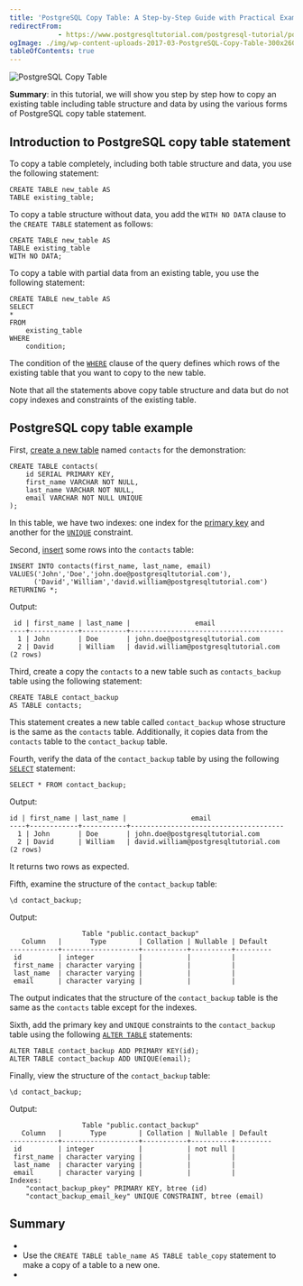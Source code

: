 ```yaml
---
title: 'PostgreSQL Copy Table: A Step-by-Step Guide with Practical Examples'
redirectFrom: 
            - https://www.postgresqltutorial.com/postgresql-tutorial/postgresql-copy-table/
ogImage: ./img/wp-content-uploads-2017-03-PostgreSQL-Copy-Table-300x260.png
tableOfContents: true
---
```



![PostgreSQL Copy Table](./img/wp-content-uploads-2017-03-PostgreSQL-Copy-Table-300x260.png)





**Summary**: in this tutorial, we will show you step by step how to copy an existing table including table structure and data by using the various forms of PostgreSQL copy table statement.





## Introduction to PostgreSQL copy table statement





To copy a table completely, including both table structure and data, you use the following statement:





```
CREATE TABLE new_table AS
TABLE existing_table;
```





To copy a table structure without data, you add the `WITH NO DATA` clause to the `CREATE TABLE` statement as follows:





```
CREATE TABLE new_table AS
TABLE existing_table
WITH NO DATA;
```





To copy a table with partial data from an existing table, you use the following statement:





```
CREATE TABLE new_table AS
SELECT
*
FROM
    existing_table
WHERE
    condition;
```





The condition of the [`WHERE`](https://www.postgresqltutorial.com/postgresql-tutorial/postgresql-where/) clause of the query defines which rows of the existing table that you want to copy to the new table.





Note that all the statements above copy table structure and data but do not copy indexes and constraints of the existing table.





## PostgreSQL copy table example





First, [create a new table](https://www.postgresqltutorial.com/postgresql-tutorial/postgresql-create-table/) named `contacts` for the demonstration:





```
CREATE TABLE contacts(
    id SERIAL PRIMARY KEY,
    first_name VARCHAR NOT NULL,
    last_name VARCHAR NOT NULL,
    email VARCHAR NOT NULL UNIQUE
);
```





In this table, we have two indexes: one index for the [primary key](https://www.postgresqltutorial.com/postgresql-tutorial/postgresql-primary-key/) and another for the [`UNIQUE`](https://www.postgresqltutorial.com/postgresql-tutorial/postgresql-unique-constraint/) constraint.





Second, [insert](https://www.postgresqltutorial.com/postgresql-tutorial/postgresql-insert/) some rows into the `contacts` table:





```
INSERT INTO contacts(first_name, last_name, email)
VALUES('John','Doe','john.doe@postgresqltutorial.com'),
      ('David','William','david.william@postgresqltutorial.com')
RETURNING *;
```





Output:





```
 id | first_name | last_name |                email
----+------------+-----------+--------------------------------------
  1 | John       | Doe       | john.doe@postgresqltutorial.com
  2 | David      | William   | david.william@postgresqltutorial.com
(2 rows)
```





Third, create a copy the `contacts` to a new table such as `contacts_backup` table using the following statement:





```
CREATE TABLE contact_backup
AS TABLE contacts;
```





This statement creates a new table called `contact_backup` whose structure is the same as the `contacts` table. Additionally, it copies data from the `contacts` table to the `contact_backup` table.





Fourth, verify the data of the `contact_backup` table by using the following [`SELECT`](https://www.postgresqltutorial.com/postgresql-tutorial/postgresql-select/) statement:





```
SELECT * FROM contact_backup;
```





Output:





```
id | first_name | last_name |                email
----+------------+-----------+--------------------------------------
  1 | John       | Doe       | john.doe@postgresqltutorial.com
  2 | David      | William   | david.william@postgresqltutorial.com
(2 rows)
```





It returns two rows as expected.





Fifth, examine the structure of the `contact_backup` table:





```
\d contact_backup;
```





Output:





```
                  Table "public.contact_backup"
   Column   |       Type        | Collation | Nullable | Default
------------+-------------------+-----------+----------+---------
 id         | integer           |           |          |
 first_name | character varying |           |          |
 last_name  | character varying |           |          |
 email      | character varying |           |          |
```





The output indicates that the structure of the `contact_backup` table is the same as the `contacts` table except for the indexes.





Sixth, add the primary key and `UNIQUE` constraints to the `contact_backup` table using the following [`ALTER TABLE`](https://www.postgresqltutorial.com/postgresql-tutorial/postgresql-alter-table/) statements:





```
ALTER TABLE contact_backup ADD PRIMARY KEY(id);
ALTER TABLE contact_backup ADD UNIQUE(email);
```





Finally, view the structure of the `contact_backup` table:





```
\d contact_backup;
```





Output:





```
                  Table "public.contact_backup"
   Column   |       Type        | Collation | Nullable | Default
------------+-------------------+-----------+----------+---------
 id         | integer           |           | not null |
 first_name | character varying |           |          |
 last_name  | character varying |           |          |
 email      | character varying |           |          |
Indexes:
    "contact_backup_pkey" PRIMARY KEY, btree (id)
    "contact_backup_email_key" UNIQUE CONSTRAINT, btree (email)
```





## Summary





- 
- Use the `CREATE TABLE table_name AS TABLE table_copy` statement to make a copy of a table to a new one.
- 


